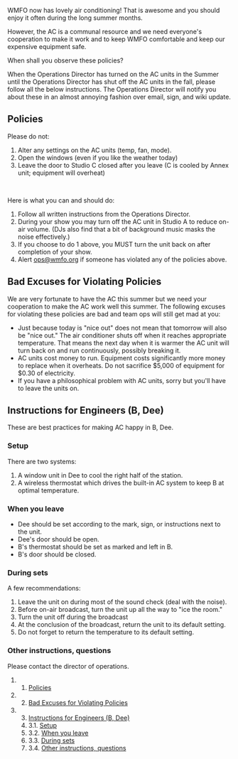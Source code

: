 WMFO now has lovely air conditioning! That is awesome and you should
enjoy it often during the long summer months.

However, the AC is a communal resource and we need everyone's
cooperation to make it work and to keep WMFO comfortable and keep our
expensive equipment safe.

When shall you observe these policies?

When the Operations Director has turned on the AC units in the Summer
until the Operations Director has shut off the AC units in the fall,
please follow all the below instructions. The Operations Director will
notify you about these in an almost annoying fashion over email, sign,
and wiki update.

Policies 
--------

Please do not:

1.  Alter any settings on the AC units (temp, fan, mode).
2.  Open the windows (even if you like the weather today)
3.  Leave the door to Studio C closed after you leave (C is cooled by
    Annex unit; equipment will overheat)

 

Here is what you can and should do:

1.  Follow all written instructions from the Operations Director.
2.  During your show you may turn off the AC unit in Studio A to reduce
    on-air volume. (DJs also find that a bit of background music masks
    the noise effectively.)
3.  If you choose to do 1 above, you MUST turn the unit back on after
    completion of your show.
4.  Alert [ops@wmfo.org](mailto:ops@wmfo.org "mailto:ops@wmfo.org") if
    someone has violated any of the policies above.

Bad Excuses for Violating Policies 
----------------------------------

We are very fortunate to have the AC this summer but we need your
cooperation to make the AC work well this summer. The following excuses
for violating these policies are bad and team ops will still get mad at
you:

-   Just because today is "nice out" does not mean that tomorrow will
    also be "nice out." The air conditioner shuts off when it reaches
    appropriate temperature. That means the next day when it is warmer
    the AC unit will turn back on and run continuously, possibly
    breaking it.
-   AC units cost money to run. Equipment costs significantly more money
    to replace when it overheats. Do not sacrifice \$5,000 of equipment
    for \$0.30 of electricity.
-   If you have a philosophical problem with AC units, sorry but you'll
    have to leave the units on.

Instructions for Engineers (B, Dee) 
-----------------------------------

These are best practices for making AC happy in B, Dee.

### Setup 

There are two systems:

1.  A window unit in Dee to cool the right half of the station.
2.  A wireless thermostat which drives the built-in AC system to keep B
    at optimal temperature.

### When you leave 

-   Dee should be set according to the mark, sign, or instructions next
    to the unit.
-   Dee's door should be open.
-   B's thermostat should be set as marked and left in B.
-   B's door should be closed.

### During sets 

A few recommendations:

1.  Leave the unit on during most of the sound check (deal with the
    noise).
2.  Before on-air broadcast, turn the unit up all the way to "ice the
    room."
3.  Turn the unit off during the broadcast
4.  At the conclusion of the broadcast, return the unit to its default
    setting.
5.  Do not forget to return the temperature to its default setting.

### Other instructions, questions 

Please contact the director of operations.

1.  1. [Policies](#Policies)
2.  2. [Bad Excuses for Violating
    Policies](#Bad_Excuses_for_Violating_Policies)
3.  3. [Instructions for Engineers (B,
    Dee)](#Instructions_for_Engineers_(B.2C_Dee))
    1.  3.1. [Setup](#Setup)
    2.  3.2. [When you leave](#When_you_leave)
    3.  3.3. [During sets](#During_sets)
    4.  3.4. [Other instructions,
        questions](#Other_instructions.2C_questions)


